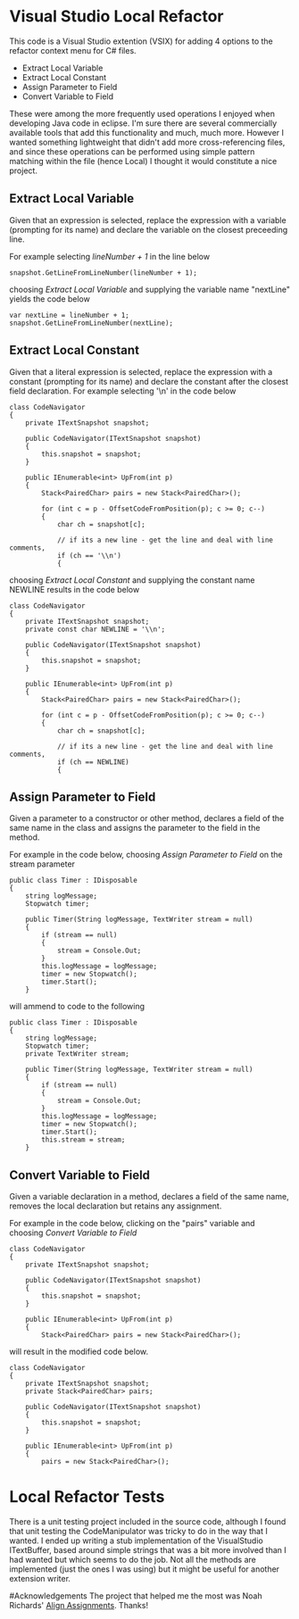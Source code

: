 # Visual Studio Local Refactor
This code is a Visual Studio extention (VSIX) for adding 4 options to the refactor context menu for C# files.

- Extract Local Variable
- Extract Local Constant
- Assign Parameter to Field
- Convert Variable to Field

These were among the more frequently used operations I enjoyed when developing Java code in eclipse. 
I'm sure there are several commercially available tools that add this functionality and much, much more. 
However I wanted something lightweight that didn't add more cross-referencing files, and since these operations 
can be performed using simple pattern matching within the file (hence Local) I thought it would constitute a nice project.

## Extract Local Variable
Given that an expression is selected, replace the expression with a variable (prompting for its name) and declare the variable on the closest preceeding line.

For example selecting *lineNumber + 1* in the line below

	snapshot.GetLineFromLineNumber(lineNumber + 1);

choosing _Extract Local Variable_ and supplying the variable name "nextLine" yields the code below

	var nextLine = lineNumber + 1;
	snapshot.GetLineFromLineNumber(nextLine);

## Extract Local Constant
Given that a literal expression is selected, replace the expression with a constant (prompting for its name) and declare the constant after the closest field declaration.
For example selecting '\\n' in the code below

    class CodeNavigator
    {
        private ITextSnapshot snapshot;

        public CodeNavigator(ITextSnapshot snapshot)
        {
            this.snapshot = snapshot;
        }

        public IEnumerable<int> UpFrom(int p)
        {
            Stack<PairedChar> pairs = new Stack<PairedChar>();

            for (int c = p - OffsetCodeFromPosition(p); c >= 0; c--)
            {
                char ch = snapshot[c];

                // if its a new line - get the line and deal with line comments,
                if (ch == '\\n')
                {

choosing _Extract Local Constant_ and supplying the constant name NEWLINE results in the code below

    class CodeNavigator
    {
        private ITextSnapshot snapshot;
        private const char NEWLINE = '\\n';

        public CodeNavigator(ITextSnapshot snapshot)
        {
            this.snapshot = snapshot;
        }

        public IEnumerable<int> UpFrom(int p)
        {
            Stack<PairedChar> pairs = new Stack<PairedChar>();

            for (int c = p - OffsetCodeFromPosition(p); c >= 0; c--)
            {
                char ch = snapshot[c];

                // if its a new line - get the line and deal with line comments,
                if (ch == NEWLINE)
                {

## Assign Parameter to Field
Given a parameter to a constructor or other method, declares a field of the same name in the class and assigns the parameter to the field in the method.

For example in the code below, choosing _Assign Parameter to Field_ on the stream parameter

    public class Timer : IDisposable
    {
        string logMessage;
        Stopwatch timer;

        public Timer(String logMessage, TextWriter stream = null)
        {
            if (stream == null)
            {
                stream = Console.Out;
            }
            this.logMessage = logMessage;
            timer = new Stopwatch();
            timer.Start();
        }

will ammend to code to the following

    public class Timer : IDisposable
    {
        string logMessage;
        Stopwatch timer;
        private TextWriter stream;

        public Timer(String logMessage, TextWriter stream = null)
        {
            if (stream == null)
            {
                stream = Console.Out;
            }
            this.logMessage = logMessage;
            timer = new Stopwatch();
            timer.Start();
            this.stream = stream;
        }

## Convert Variable to Field
Given a variable declaration in a method, declares a field of the same name, removes the local declaration but retains any assignment.

For example in the code below, clicking on the "pairs" variable and choosing _Convert Variable to Field_

    class CodeNavigator
    {
        private ITextSnapshot snapshot;

        public CodeNavigator(ITextSnapshot snapshot)
        {
            this.snapshot = snapshot;
        }

        public IEnumerable<int> UpFrom(int p)
        {
            Stack<PairedChar> pairs = new Stack<PairedChar>();

will result in the modified code below.

    class CodeNavigator
    {
        private ITextSnapshot snapshot;
        private Stack<PairedChar> pairs;

        public CodeNavigator(ITextSnapshot snapshot)
        {
            this.snapshot = snapshot;
        }

        public IEnumerable<int> UpFrom(int p)
        {
            pairs = new Stack<PairedChar>();

# Local Refactor Tests
There is a unit testing project included in the source code, although I found that unit testing the CodeManipulator was tricky to do in the way that I wanted. 
I ended up writing a stub implementation of the VisualStudio ITextBuffer, based around simple strings that was a bit more involved than I had wanted but which seems to do the job.
Not all the methods are implemented (just the ones I was using) but it might be useful for another extension writer.

#Acknowledgements
The project that helped me the most was Noah Richards' [Align Assignments](http://visualstudiogallery.msdn.microsoft.com/0cc34d69-c6f1-41e3-ac6e-5de071b3edc8). Thanks!
